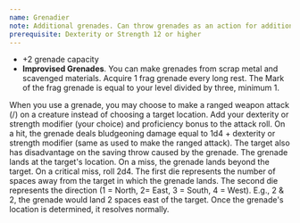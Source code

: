 ```yaml
---
name: Grenadier
note: Additional grenades. Can throw grenades as an action for additional benefits.
prerequisite: Dexterity or Strength 12 or higher
---
```

- +2 grenade capacity
- __Improvised Grenades__. You can make grenades from scrap metal and scavenged materials. Acquire 1 frag grenade every long rest.
The Mark of the frag grenade is equal to your level divided by three, minimum 1.

When you use a grenade, you may choose to make a ranged weapon attack (<me-distance length="30" numOnly />/<me-distance length="60" abbr/>) on a creature instead of choosing a target location.
Add your dexterity or strength modifier (your choice) and proficiency bonus to the attack roll. On a hit, the grenade
deals bludgeoning damage equal to 1d4 + dexterity or strength modifier (same as used to make the ranged attack). The target
also has disadvantage on the saving throw caused by the grenade. The grenade lands at the target's location.
On a miss, the grenade lands <me-distance length="5" /> beyond the target. On a critical miss, roll 2d4. The first die represents the number of
spaces away from the target in which the grenade lands. The second die represents the direction (1 = North, 2= East,
3 = South, 4 = West). E.g., 2 & 2, the grenade would land 2 spaces east of the target. Once the grenade's location is
determined, it resolves normally.
